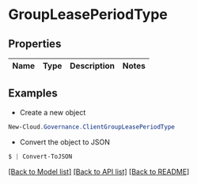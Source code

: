 # GroupLeasePeriodType
## Properties

Name | Type | Description | Notes
------------ | ------------- | ------------- | -------------

## Examples

- Create a new object
```powershell
New-Cloud.Governance.ClientGroupLeasePeriodType 
```

- Convert the object to JSON
```powershell
$ | Convert-ToJSON
```


[[Back to Model list]](../README.md#documentation-for-models) [[Back to API list]](../README.md#documentation-for-api-endpoints) [[Back to README]](../README.md)

